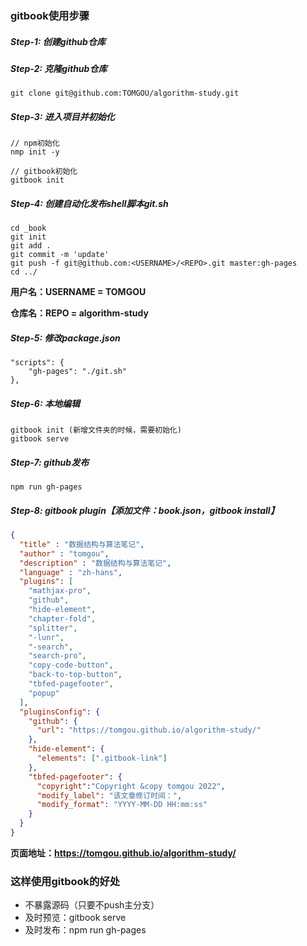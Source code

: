 ### gitbook使用步骤
##### Step-1: 创建github仓库
##### Step-2: 克隆github仓库

```
git clone git@github.com:TOMGOU/algorithm-study.git
```
##### Step-3: 进入项目并初始化

```
// npm初始化
nmp init -y

// gitbook初始化
gitbook init
```
##### Step-4: 创建自动化发布shell脚本git.sh

```
cd _book
git init
git add .
git commit -m 'update'
git push -f git@github.com:<USERNAME>/<REPO>.git master:gh-pages
cd ../
```
**用户名：USERNAME = TOMGOU**

**仓库名：REPO = algorithm-study**

##### Step-5: 修改package.json

```
"scripts": {
    "gh-pages": "./git.sh"
},
```
##### Step-6: 本地编辑

```
gitbook init (新增文件夹的时候，需要初始化)
gitbook serve
```
##### Step-7: github发布

```
npm run gh-pages
```

##### Step-8: gitbook plugin【添加文件：book.json，gitbook install】

```json
{
  "title" : "数据结构与算法笔记",
  "author" : "tomgou",
  "description" : "数据结构与算法笔记",
  "language" : "zh-hans",
  "plugins": [
    "mathjax-pro",
    "github",
    "hide-element",
    "chapter-fold",
    "splitter",
    "-lunr", 
    "-search", 
    "search-pro",
    "copy-code-button",
    "back-to-top-button",
    "tbfed-pagefooter",
    "popup"
  ],
  "pluginsConfig": {
    "github": {
      "url": "https://tomgou.github.io/algorithm-study/"
    },
    "hide-element": {
      "elements": [".gitbook-link"]
    },
    "tbfed-pagefooter": {
      "copyright":"Copyright &copy tomgou 2022",
      "modify_label": "该文章修订时间：",
      "modify_format": "YYYY-MM-DD HH:mm:ss"
    }
  }
}
```

**页面地址：https://tomgou.github.io/algorithm-study/**

### 这样使用gitbook的好处
- 不暴露源码（只要不push主分支）
- 及时预览：gitbook serve 
- 及时发布：npm run gh-pages